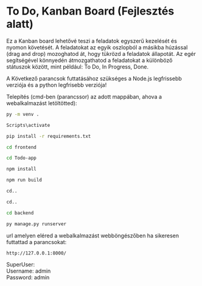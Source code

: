 # To Do, Kanban Board (Fejlesztés alatt)

Ez a Kanban board lehetővé teszi a feladatok egyszerű kezelését és nyomon követését. A feladatokat az egyik oszlopból a másikba húzással (drag and drop) mozoghatod át, hogy tükrözd a feladatok állapotát. Az egér segítségével könnyedén átmozgathatod a feladatokat a különböző státuszok között, mint például: To Do, In Progress, Done.

A Következő parancsok futtatásához szükséges a Node.js legfrissebb verziója és a python legfrisebb verziója!

Telepítés (cmd-ben (parancssor) az adott mappában, ahova a webalkalmazást letöltötted):  
```bash
py -m venv .  
```
```bash
Scripts\activate
```  
```bash
pip install -r requirements.txt
```  
```bash
cd frontend 
```
```bash
cd Todo-app 
```   
```bash
npm install 
``` 
```bash
npm run build 
``` 
```bash
cd.. 
```
```bash
cd.. 
```
```bash
cd backend
```
```bash
py manage.py runserver  
```


url amelyen eléred a webalkalmazást webböngészőben ha sikeresen futtattad a parancsokat:  
```bash
http://127.0.0.1:8000/  
```
SuperUser:  
Username: admin  
Password:  admin  


